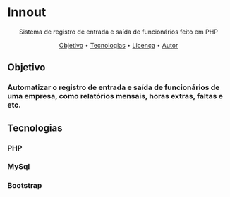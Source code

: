 # Innout
<p align="center"> Sistema de registro de entrada e saída de funcionários feito em PHP</p>

<p align="center">
 <a href="#objetivo">Objetivo</a> •
 <a href="#tecnologias">Tecnologias</a> • 
 <a href="#licenc-a">Licença</a> • 
 <a href="#autor">Autor</a>
</p>

<div id="objetivo">
 <h2>Objetivo</h2>
<h3>Automatizar o registro de entrada e saída de funcionários de uma empresa, como relatórios mensais, horas extras, faltas e etc.<h3>
 </div>
 
 <div id="tecnologias">
 <h2>Tecnologias</h2>
  <h3>PHP<h3>
  <h3>MySql<h3>
  <h3>Bootstrap<h3>
 </div>
